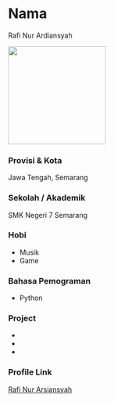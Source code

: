 # Nama
Rafi Nur Ardiansyah

<img src="https://media-exp1.licdn.com/dms/image/C4E03AQEtIZt7ei1zcQ/profile-displayphoto-shrink_200_200/0/1626326973153?e=1639612800&v=beta&t=UXUrNjglbgpxSu6w7YSQn_AzG6YokjODQXROa_V_xDk" width="200" height="200" align="center"/>

### Provisi & Kota

Jawa Tengah, Semarang

### Sekolah / Akademik
 
 SMK Negeri 7 Semarang

### Hobi

- Musik
- Game

### Bahasa Pemograman

- Python

### Project

-
-
-

### Profile Link

[Rafi Nur Arsiansyah](https://github.com/RafiNurArdiansyah)
